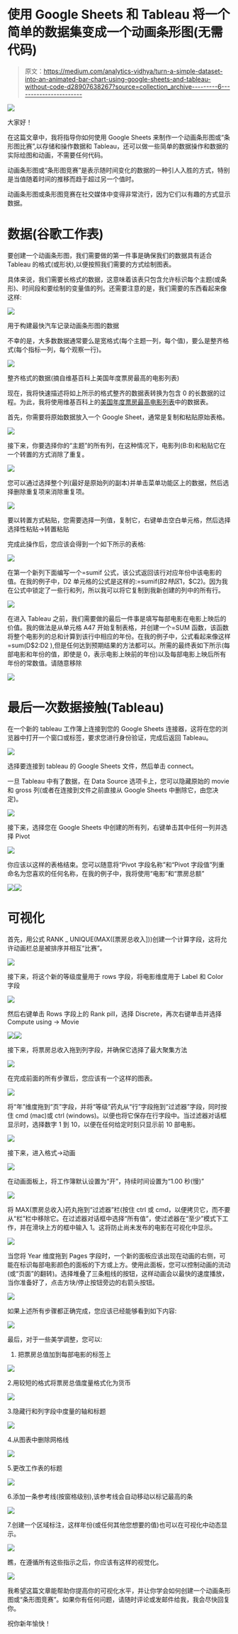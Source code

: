 # 使用 Google Sheets 和 Tableau 将一个简单的数据集变成一个动画条形图(无需代码)

> 原文：<https://medium.com/analytics-vidhya/turn-a-simple-dataset-into-an-animated-bar-chart-using-google-sheets-and-tableau-without-code-d28907638267?source=collection_archive---------6----------------------->

![](img/3a6289856472c39ebd13e68cf598487a.png)

大家好！

在这篇文章中，我将指导你如何使用 Google Sheets 来制作一个动画条形图或“条形图比赛”,以存储和操作数据和 Tableau，还可以做一些简单的数据操作和数据的实际绘图和动画，不需要任何代码。

动画条形图或“条形图竞赛”是表示随时间变化的数据的一种引人入胜的方式，特别是当值随着时间的推移而趋于超过另一个值时。

动画条形图或条形图竞赛在社交媒体中变得非常流行，因为它们以有趣的方式显示数据。

# **数据(谷歌工作表)**

要创建一个动画条形图，我们需要做的第一件事是确保我们的数据具有适合 Tableau 的格式(或形状),以便按照我们需要的方式绘制图表。

具体来说，我们需要长格式的数据，这意味着该表只包含允许标识每个主题(或条形)、时间段和要绘制的变量值的列。还需要注意的是，我们需要的东西看起来像这样:

![](img/ae02cdad166fd632ac9212c5140acc36.png)

用于构建最快汽车记录动画条形图的数据

不幸的是，大多数数据通常要么是宽格式(每个主题一列，每个值)，要么是整齐格式(每个指标一列，每个观察一行)。

![](img/6bfd97a10ac2afed7e8c97b38ddfaa3d.png)

整齐格式的数据(摘自维基百科上美国年度票房最高的电影列表)

现在，我将快速描述将如上所示的格式整齐的数据表转换为包含 0 的长数据的过程。为此，我将使用维基百科上的[美国年度票房最高电影列表](https://en.wikipedia.org/wiki/List_of_highest-grossing_films_in_the_United_States_by_year)中的数据表。

首先，你需要将原始数据放入一个 Google Sheet，通常是复制和粘贴原始表格。

![](img/ccf22078bfb3b9472e202b5d2e5eabb9.png)

接下来，你要选择你的“主题”的所有列，在这种情况下，电影列(B:B)和粘贴它在一个转置的方式消除了重复。

![](img/39d393aeaf8ff937e94ed1236398125b.png)

您可以通过选择整个列(最好是原始列的副本)并单击菜单功能区上的数据，然后选择删除重复项来消除重复项。

![](img/ca3bed46e65f7a626ae7cf2310b00e1d.png)

要以转置方式粘贴，您需要选择一列值，复制它，右键单击空白单元格，然后选择选择性粘贴->转置粘贴

完成此操作后，您应该会得到一个如下所示的表格:

![](img/a2a5a0c98e0def4e3e7046b9a4c2ef43.png)

在第一个新列下面编写一个=sumif 公式，该公式返回该行对应年份中该电影的值。在我的例子中，D2 单元格的公式是这样的:=sumif($B2 特区$1，$C2)。因为我在公式中锁定了一些行和列，所以我可以将它复制到我新创建的列中的所有行。

![](img/b1d81b6eb1a33607ae02dd8f11b33941.png)

在进入 Tableau 之前，我们需要做的最后一件事是填写每部电影在电影上映后的价值。我的做法是从单元格 A47 开始复制表格，并创建一个=SUM 函数，该函数将整个电影列的总和计算到该行中相应的年份。在我的例子中，公式看起来像这样=sum(D$2:D2 ),但是任何达到预期结果的方法都可以。所需的最终表如下所示(每部电影和年份的值，即使是 0，表示电影上映前的年份)以及每部电影上映后所有年份的常数值。请随意移除

![](img/6a4144975c5d361cbfb40859c6695c65.png)

# **最后一次数据接触(Tableau)**

在一个新的 tableau 工作簿上连接到您的 Google Sheets 连接器，这将在您的浏览器中打开一个窗口或标签，要求您进行身份验证，完成后返回 Tableau。

![](img/c1c811c8f7cfcb15538e72c9e93b8463.png)

选择要连接到 tableau 的 Google Sheets 文件，然后单击 connect。

一旦 Tableau 中有了数据，在 Data Source 选项卡上，您可以隐藏原始的 movie 和 gross 列(或者在连接到文件之前直接从 Google Sheets 中删除它，由您决定)。

![](img/831cd0cdcc838e3f750985627c850be1.png)

接下来，选择您在 Google Sheets 中创建的所有列，右键单击其中任何一列并选择 Pivot

![](img/a1967d9097447bae0bd2fd03a05193cf.png)

你应该以这样的表格结束。您可以随意将“Pivot 字段名称”和“Pivot 字段值”列重命名为您喜欢的任何名称，在我的例子中，我将使用“电影”和“票房总额”

![](img/cd96095a805babb6934e8a56f996c7dd.png)![](img/bf8b523233f383ae9d095404b2c59b9d.png)

# **可视化**

首先，用公式 RANK _ UNIQUE(MAX([票房总收入]))创建一个计算字段，这将允许动画栏总是被排序并相互“比赛”。

![](img/cb3c69d5f63988a73734bece64459298.png)

接下来，将这个新的等级度量用于 rows 字段，将电影维度用于 Label 和 Color 字段

![](img/b1a28fbf38c87979c73c97a2ba42c3fb.png)

然后右键单击 Rows 字段上的 Rank pill，选择 Discrete，再次右键单击并选择 Compute using -> Movie

![](img/f4cdef606884744d6b76aae691c79c8a.png)![](img/2a7a8479f568a1da10c16c980934ab6a.png)

接下来，将票房总收入拖到列字段，并确保它选择了最大聚集方法

![](img/bc087a90a2d17623e44cddc722cb0b4e.png)

在完成前面的所有步骤后，您应该有一个这样的图表。

![](img/a4cad9a5c2e4e7cb3870c5958b8485e4.png)

将“年”维度拖到“页”字段，并将“等级”药丸从“行”字段拖到“过滤器”字段，同时按住 cmd (mac)或 ctrl (windows)。以便也将它保存在行字段中。当过滤器对话框显示时，选择数字 1 到 10，以便在任何给定时刻只显示前 10 部电影。

![](img/b784714f71d207677d3ce46889bd760c.png)

接下来，进入格式->动画

![](img/ab421dd6d58625c05a3c89b8710285a9.png)

在动画面板上，将工作簿默认设置为“开”，持续时间设置为“1.00 秒(慢)”

![](img/4292da28d1787eb3be02b4df68625c40.png)

将 MAX(票房总收入)药丸拖到“过滤器”栏(按住 ctrl 或 cmd，以便拷贝它，而不要从“栏”栏中移除它。在过滤器对话框中选择“所有值”，使过滤器在“至少”模式下工作，并在滑块上方的框中输入 1。这将防止尚未发布的电影在可视化中显示。

![](img/38b07882d0bc8457b2210f805076ed83.png)

当您将 Year 维度拖到 Pages 字段时，一个新的面板应该出现在动画的右侧，可能在标识每部电影颜色的面板的下方或上方。使用此面板，您可以控制动画的流动(或“页面”的翻转)。选择堆叠了三条粗线的按钮，这样动画会以最快的速度播放，当你准备好了，点击方块/停止按钮旁边的右箭头按钮。

![](img/909cb6ba502473f909301c0d360d3dda.png)

如果上述所有步骤都正确完成，您应该已经能够看到如下内容:

![](img/bc8659332770a8fc1c747d3069426c25.png)

最后，对于一些美学调整，您可以:

1.  把票房总值加到每部电影的标签上

![](img/3bf0f2de3a44f4c218f45f2bf4032e43.png)

2.用较短的格式将票房总值度量格式化为货币

![](img/8628924ca421c9af4e915dd8859ac82e.png)

3.隐藏行和列字段中度量的轴和标题

![](img/e39394a9917af49683f88fc04dabecd8.png)

4.从图表中删除网格线

![](img/0283f447dca6f2b46254960a4a44bcf5.png)

5.更改工作表的标题

![](img/61515beae714ad014cc0e0edae60ddb9.png)

6.添加一条参考线(按窗格级别),该参考线会自动移动以标记最高的条

![](img/3edf30b5842d1cf410b6dc4e7ea1cd95.png)

7.创建一个区域标注，这样年份(或任何其他您想要的值)也可以在可视化中动态显示。

![](img/d08b98642e173254e862f315eafcc66a.png)

瞧，在遵循所有这些指示之后，你应该有这样的视觉化。

![](img/3a6289856472c39ebd13e68cf598487a.png)

我希望这篇文章能帮助你提高你的可视化水平，并让你学会如何创建一个动画条形图或“条形图竞赛”。如果你有任何问题，请随时评论或发邮件给我，我会尽快回复你。

祝你新年愉快！